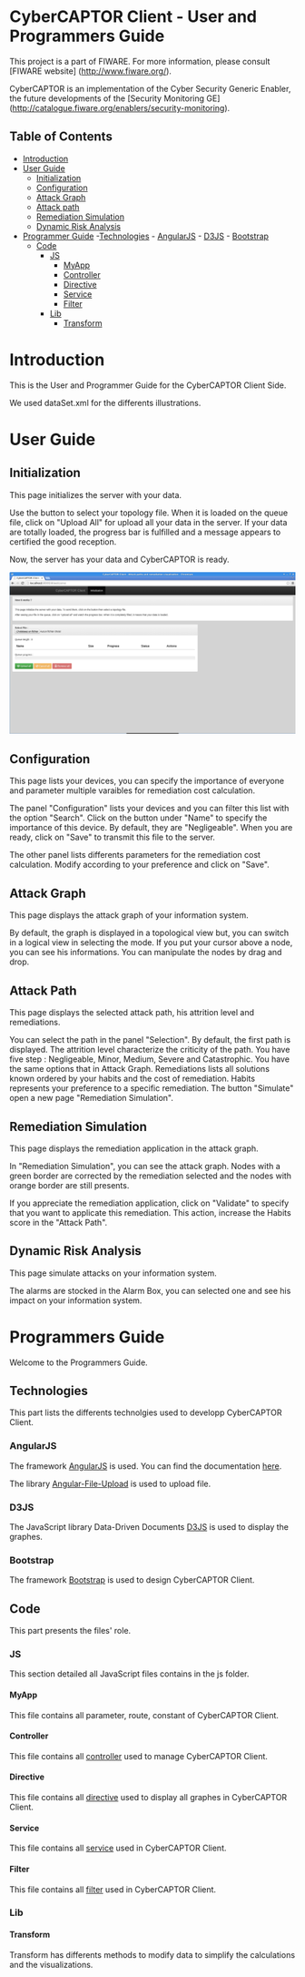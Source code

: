 CyberCAPTOR Client - User and Programmers Guide
==========

This project is a part of FIWARE. For more information, please consult [FIWARE website] (http://www.fiware.org/).

CyberCAPTOR is an  implementation of the Cyber Security Generic Enabler, the future developments of the [Security Monitoring GE] (http://catalogue.fiware.org/enablers/security-monitoring).

## Table of Contents

- [Introduction](#introduction)
- [User Guide](#user-guide)
	- [Initialization](#initialization)
	- [Configuration](#configuration)
	- [Attack Graph](#attack-graph)
	- [Attack path](#attack-path)
	- [Remediation Simulation](#remediation-simulation)
	- [Dynamic Risk Analysis](#dynamic-risk-analysis)
- [Programmer Guide](#programmer-guide)
	-[Technologies](#technologies)
		- [AngularJS](#angularjs)
		- [D3JS](#d3js)
		- [Bootstrap](#bootstrap)
	- [Code](#code)
		- [JS](#js)
			- [MyApp](#myapp)
			- [Controller](#controller)
			- [Directive](#directive)
			- [Service](#service)
			- [Filter](#filter)
		- [Lib](#lib)
			- [Transform](#transform)


# Introduction
This is the User and Programmer Guide for the CyberCAPTOR Client Side.

We used dataSet.xml for the differents illustrations.

# User Guide

## Initialization
This page initializes the server with your data.

Use the button to select your topology file. When it is loaded on the queue file, click on "Upload All" for upload all your data in the server. If your data are totally loaded, the progress bar is fulfilled and a message appears to certified the good reception. 

Now, the server has your data and CyberCAPTOR is ready.

![Initialization page](/img/manual/initial.png)


## Configuration
This page lists your devices, you can specify the importance of everyone and parameter multiple varaibles for remediation cost calculation.

The panel "Configuration" lists your devices and you can filter this list with the option "Search". Click on the button under "Name" to specify the importance of this device. By default, they are "Negligeable".
When you are ready, click on  "Save" to transmit this file to the server.

The other panel lists differents parameters for the remediation cost calculation. Modify according to your preference and click on "Save".


## Attack Graph
This page displays the attack graph of your information system.

By default, the graph is displayed in a topological view but, you can switch in a logical view in selecting the mode.
If you put your cursor above a node, you can see his informations.
You can manipulate the nodes by drag and drop.


## Attack Path
This page displays the selected attack path, his attrition level and remediations.

You can select the path in the panel "Selection". By default, the first path is displayed.
The attrition level characterize the criticity of the path. You have five step : Negligeable, Minor, Medium, Severe and Catastrophic.
You have the same options that in Attack Graph.
Remediations lists all solutions known ordered by your habits and the cost of remediation. Habits represents your preference to a specific remediation.
The button "Simulate" open a new page "Remediation Simulation".


## Remediation Simulation
This page displays the remediation application in the attack graph.

In "Remediation Simulation", you can see the attack graph. Nodes with a green border are corrected by the remediation selected and the nodes with orange border are still presents.

If you appreciate the remediation application, click on "Validate" to specify that you want to applicate this remediation. This action, increase the Habits score in the "Attack Path".


## Dynamic Risk Analysis
This page simulate attacks on your information system.

The alarms are stocked in the Alarm Box, you can selected one and see his impact on your information system. 



# Programmers Guide
Welcome to the Programmers Guide.


## Technologies
This part lists the differents technolgies used to developp CyberCAPTOR Client.

### AngularJS
The framework [AngularJS](https://angularjs.org/) is used. You can find the documentation [here](https://docs.angularjs.org/api).

The library [Angular-File-Upload](https://github.com/nervgh/angular-file-upload) is used to upload file.

### D3JS
The JavaScript library Data-Driven Documents [D3JS](http://d3js.org/) is used to display the graphes.

### Bootstrap
The framework [Bootstrap](http://getbootstrap.com/) is used to design CyberCAPTOR Client.


## Code
This part presents the files' role.

### JS
This section detailed all JavaScript files contains in the js folder. 

#### MyApp
This file contains all parameter, route, constant of CyberCAPTOR Client.

#### Controller
This file contains all [controller](https://docs.angularjs.org/guide/controller) used to manage CyberCAPTOR Client.

####  Directive
This file contains all [directive](https://docs.angularjs.org/guide/directive) used to display all graphes in CyberCAPTOR Client.

#### Service
This file contains all [service](https://docs.angularjs.org/guide/services) used in CyberCAPTOR Client.

#### Filter
This file contains all [filter](https://docs.angularjs.org/api/ng/filter/filter) used in CyberCAPTOR Client.

### Lib

#### Transform
Transform has differents methods to modify data to simplify the calculations and the visualizations.








